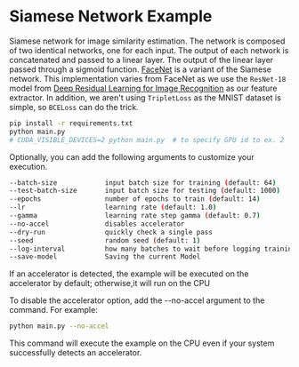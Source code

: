 # Siamese Network Example
Siamese network for image similarity estimation.
The network is composed of two identical networks, one for each input.
The output of each network is concatenated and passed to a linear layer.
The output of the linear layer passed through a sigmoid function.
[FaceNet](https://arxiv.org/pdf/1503.03832.pdf) is a variant of the Siamese network.
This implementation varies from FaceNet as we use the `ResNet-18` model from
[Deep Residual Learning for Image Recognition](https://arxiv.org/pdf/1512.03385.pdf) as our feature extractor.
In addition, we aren't using `TripletLoss` as the MNIST dataset is simple, so `BCELoss` can do the trick.

```bash
pip install -r requirements.txt
python main.py
# CUDA_VISIBLE_DEVICES=2 python main.py  # to specify GPU id to ex. 2
```
Optionally, you can add the following arguments to customize your execution.

```bash
--batch-size            input batch size for training (default: 64)
--test-batch-size       input batch size for testing (default: 1000)
--epochs                number of epochs to train (default: 14)
--lr                    learning rate (default: 1.0)
--gamma                 learning rate step gamma (default: 0.7)
--no-accel              disables accelerator
--dry-run               quickly check a single pass
--seed                  random seed (default: 1)
--log-interval          how many batches to wait before logging training status
--save-model            Saving the current Model
```

If an accelerator is detected, the example will be executed on the accelerator by default; otherwise,it will run on the CPU

To disable the accelerator option, add the --no-accel argument to the command. For example:

```bash
python main.py --no-accel
```

This command will execute the example on the CPU even if your system successfully detects an accelerator.